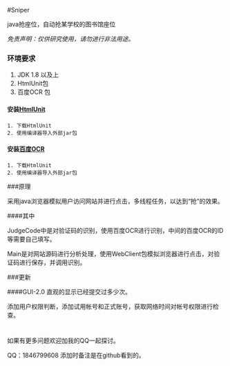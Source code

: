 #Sniper

 java抢座位，自动抢某学校的图书馆座位
 
 *免责声明：仅供研究使用，请勿进行非法用途。*
 
 
 ### 环境要求
 1. JDK 1.8 以及上
 2. HtmlUnit包
 3. 百度OCR 包
 
 #### 安装[HtmlUnit](http://htmlunit.sourceforge.net/)
 ```
 1. 下载HtmlUnit
 2. 使用编译器导入外部jar包
 
```
 #### 安装[百度OCR](https://ai.baidu.com/download?sdkId=1)
 ```
 1. 下载HtmlUnit
 2. 使用编译器导入外部jar包
 ```
 
 ###原理
 
 采用java浏览器模拟用户访问网站并进行点击，多线程任务，以达到“抢”的效果。
 
 ####其中
 
 JudgeCode中是对验证码的识别，使用百度OCR进行识别，中间的百度OCR的ID等需要自己填写。
 
 Main是对网站源码进行分析处理，使用WebClient包模拟浏览器进行点击，对验证码进行保存，并调用识别。
 

 
 
 ###更新
 
 ####GUI-2.0
 直观的显示已经提交过多少次。
 
 添加用户权限判断，添加试用帐号和正式账号，获取网络时间对帐号权限进行检查。
 
 #
 #
 如果有更多问题欢迎加我的QQ一起探讨。
 
 QQ：1846799608  添加时备注是在github看到的。
 